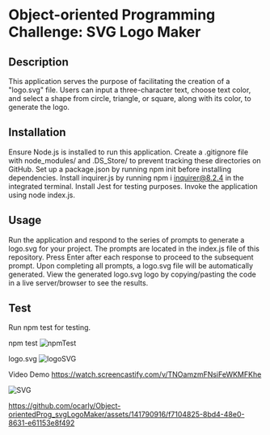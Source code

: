 # Object-oriented Programming Challenge: SVG Logo Maker
## Description
This application serves the purpose of facilitating the creation of a "logo.svg" file. Users can input a three-character text, choose text color, and select a shape from circle, triangle, or square, along with its color, to generate the logo.

## Installation
Ensure Node.js is installed to run this application.
Create a .gitignore file with node_modules/ and .DS_Store/ to prevent tracking these directories on GitHub.
Set up a package.json by running npm init before installing dependencies.
Install inquirer.js by running npm i inquirer@8.2.4 in the integrated terminal.
Install Jest for testing purposes.
Invoke the application using node index.js.

## Usage
Run the application and respond to the series of prompts to generate a logo.svg for your project.
The prompts are located in the index.js file of this repository.
Press Enter after each response to proceed to the subsequent prompt. Upon completing all prompts, a logo.svg file will be automatically generated.
View the generated logo.svg logo by copying/pasting the code in a live server/browser to see the results.

## Test
Run npm test for testing.

npm test
![npmTest](https://github.com/ocarly/Object-orientedProg_svgLogoMaker/assets/141790916/a534d714-7c4c-4ae5-a44c-8080c889aade)

logo.svg
![logoSVG](https://github.com/ocarly/Object-orientedProg_svgLogoMaker/assets/141790916/cde9110b-df0a-4d2f-a1f9-dc24637095a4)

Video Demo
https://watch.screencastify.com/v/TNOamzmFNsiFeWKMFKhe

<img src="https://github.com/ocarly/Object-orientedProg_svgLogoMaker/assets/141790916/f7104825-8bd4-48e0-8631-e61153e8f492"  alt="SVG">

https://github.com/ocarly/Object-orientedProg_svgLogoMaker/assets/141790916/f7104825-8bd4-48e0-8631-e61153e8f492